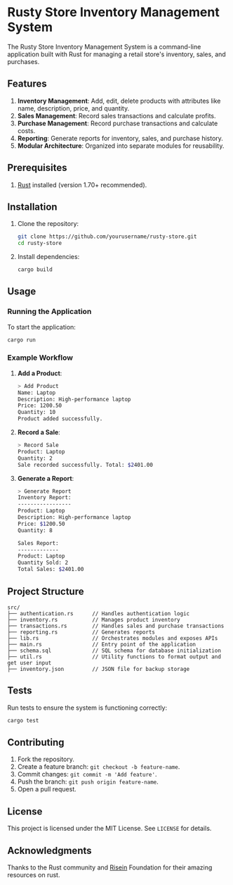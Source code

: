 # Rusty Store Inventory Management System

The Rusty Store Inventory Management System is a command-line application built with Rust for managing a retail store's inventory, sales, and purchases.

## Features

1. **Inventory Management**: Add, edit, delete products with attributes like name, description, price, and quantity.
2. **Sales Management**: Record sales transactions and calculate profits.
3. **Purchase Management**: Record purchase transactions and calculate costs.
4. **Reporting**: Generate reports for inventory, sales, and purchase history.
5. **Modular Architecture**: Organized into separate modules for reusability.

## Prerequisites

1. [Rust](https://www.rust-lang.org/) installed (version 1.70+ recommended).

## Installation

1. Clone the repository:
    ```bash
    git clone https://github.com/yourusername/rusty-store.git
    cd rusty-store
    ```

2. Install dependencies:
    ```bash
    cargo build
    ```

## Usage

### Running the Application
To start the application:
```bash
cargo run
```

### Example Workflow

1. **Add a Product**:
    ```bash
    > Add Product
    Name: Laptop
    Description: High-performance laptop
    Price: 1200.50
    Quantity: 10
    Product added successfully.
    ```

2. **Record a Sale**:
    ```bash
    > Record Sale
    Product: Laptop
    Quantity: 2
    Sale recorded successfully. Total: $2401.00
    ```

3. **Generate a Report**:
    ```bash
    > Generate Report
    Inventory Report:
    -----------------
    Product: Laptop
    Description: High-performance laptop
    Price: $1200.50
    Quantity: 8

    Sales Report:
    -------------
    Product: Laptop
    Quantity Sold: 2
    Total Sales: $2401.00
    ```


## Project Structure

```plaintext
src/
├── authentication.rs      // Handles authentication logic
├── inventory.rs           // Manages product inventory
├── transactions.rs        // Handles sales and purchase transactions
├── reporting.rs           // Generates reports
├── lib.rs                 // Orchestrates modules and exposes APIs
├── main.rs                // Entry point of the application
├── schema.sql             // SQL schema for database initialization
├── util.rs                // Utility functions to format output and get user input
├── inventory.json         // JSON file for backup storage

```

## Tests

Run tests to ensure the system is functioning correctly:
```bash
cargo test
```

## Contributing

1. Fork the repository.
2. Create a feature branch: `git checkout -b feature-name`.
3. Commit changes: `git commit -m 'Add feature'`.
4. Push the branch: `git push origin feature-name`.
5. Open a pull request.

## License

This project is licensed under the MIT License. See `LICENSE` for details.

## Acknowledgments

Thanks to the Rust community and [Risein](https://www.risein.com) Foundation for their amazing resources on rust.